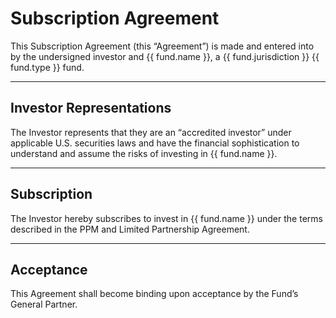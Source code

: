 # Subscription Agreement

This Subscription Agreement (this “Agreement”) is made and entered into by the undersigned investor and {{ fund.name }}, a {{ fund.jurisdiction }} {{ fund.type }} fund.

---

## Investor Representations

The Investor represents that they are an “accredited investor” under applicable U.S. securities laws and have the financial sophistication to understand and assume the risks of investing in {{ fund.name }}.

---

## Subscription

The Investor hereby subscribes to invest in {{ fund.name }} under the terms described in the PPM and Limited Partnership Agreement.

---

## Acceptance

This Agreement shall become binding upon acceptance by the Fund’s General Partner.